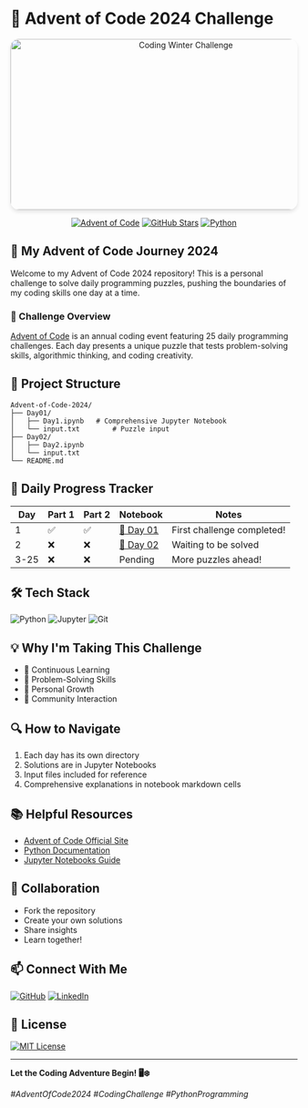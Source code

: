 # 🎄 Advent of Code 2024 Challenge

<div align="center">
  <img 
    src="https://images.ctfassets.net/m0jozvmb6niy/28w2ihUQ2CKP3YWkiveCSK/ad59929e4d16ebfc6910d126f558bee0/adventofcode-horizontal-2x1.png" 
    alt="Coding Winter Challenge" 
    width="600" 
    style="max-width: 100%; height: 300px; object-fit: cover; border-radius: 15px; box-shadow: 0 4px 6px rgba(0,0,0,0.1);"
  >

  [![Advent of Code](https://img.shields.io/badge/Advent%20of%20Code-2024-brightgreen?style=for-the-badge&logo=snowflake&logoColor=white)](https://adventofcode.com/)
  [![GitHub Stars](https://img.shields.io/github/stars/bilal77511/Advent-of-Code-2024?style=for-the-badge&logo=github&color=yellow)](#)
  [![Python](https://img.shields.io/badge/Python-3.9+-blue?style=for-the-badge&logo=python&logoColor=white)](#)
</div>

## 🚀 My Advent of Code Journey 2024

Welcome to my Advent of Code 2024 repository! This is a personal challenge to solve daily programming puzzles, pushing the boundaries of my coding skills one day at a time.

### 🎯 Challenge Overview

[Advent of Code](https://adventofcode.com/) is an annual coding event featuring 25 daily programming challenges. Each day presents a unique puzzle that tests problem-solving skills, algorithmic thinking, and coding creativity.

## 📂 Project Structure

```
Advent-of-Code-2024/
├── Day01/
│   ├── Day1.ipynb   # Comprehensive Jupyter Notebook
│   └── input.txt        # Puzzle input
├── Day02/
│   ├── Day2.ipynb
│   └── input.txt
└── README.md
```

## 🧊 Daily Progress Tracker

| Day | Part 1 | Part 2 | Notebook | Notes |
|-----|--------|--------|----------|-------|
| 1   | ✅ | ✅ | [📓 Day 01](Day01/) | First challenge completed! |
| 2   | ❌ | ❌ | [📓 Day 02](Day02/) | Waiting to be solved |
| 3-25 | ❌ | ❌ | Pending | More puzzles ahead! |

## 🛠 Tech Stack

![Python](https://img.shields.io/badge/-Python-3776AB?style=flat-square&logo=python&logoColor=white)
![Jupyter](https://img.shields.io/badge/-Jupyter-F37626?style=flat-square&logo=jupyter&logoColor=white)
![Git](https://img.shields.io/badge/-Git-F05032?style=flat-square&logo=git&logoColor=white)

## 💡 Why I'm Taking This Challenge

- 🚀 Continuous Learning
- 🧠 Problem-Solving Skills
- 🌟 Personal Growth
- 🤝 Community Interaction

## 🔍 How to Navigate

1. Each day has its own directory
2. Solutions are in Jupyter Notebooks
3. Input files included for reference
4. Comprehensive explanations in notebook markdown cells

## 📚 Helpful Resources

- [Advent of Code Official Site](https://adventofcode.com/)
- [Python Documentation](https://docs.python.org/)
- [Jupyter Notebooks Guide](https://jupyter.org/documentation)

## 🤝 Collaboration

- Fork the repository
- Create your own solutions
- Share insights
- Learn together!

## 📫 Connect With Me

[![GitHub](https://img.shields.io/badge/GitHub-Profile-black?style=flat-square&logo=github)](https://github.com/bilal77511)
[![LinkedIn](https://img.shields.io/badge/LinkedIn-Connect-blue?style=flat-square&logo=linkedin)](https://www.linkedin.com/in/muhammad-bilal-a75782280/)

## 📜 License

[![MIT License](https://img.shields.io/badge/License-MIT-green.svg?style=flat-square)](LICENSE)

---

**Let the Coding Adventure Begin! 🖥️❄️**

*#AdventOfCode2024 #CodingChallenge #PythonProgramming*

